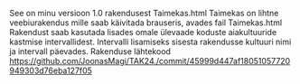 See on minu versioon 1.0 rakendusest Taimekas.html
Taimekas on lihtne veebiurakendus mille saab käivitada brauseris, avades fail Taimekas.html
Rakendust saab kasutada lisades omale ülevaade koduste aiakultuuride kastmise intervallidest.
Intervalli lisamiseks sisesta rakendusse kultuuri nimi ja intervall päevades.
Rakenduse lähtekood https://github.com/JoonasMagi/TAK24./commit/45999d447af18051057720949303d76eba127f05
